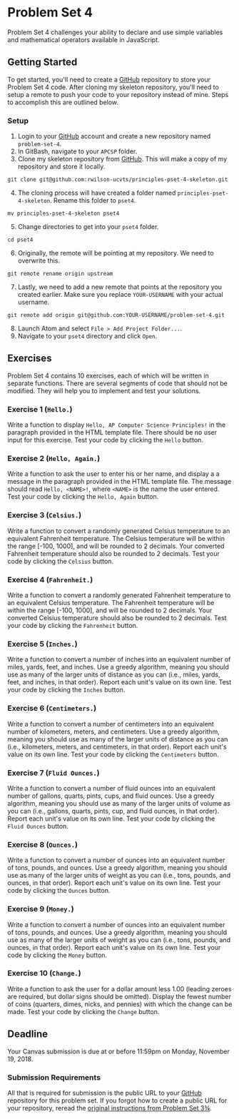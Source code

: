 # Problem Set 4

Problem Set 4 challenges your ability to declare and use simple variables and mathematical operators available in JavaScript.

## Getting Started

To get started, you'll need to create a [GitHub](https://github.com/) repository to store your Problem Set 4 code. After cloning my skeleton repository, you'll need to setup a remote to push your code to your repository instead of mine. Steps to accomplish this are outlined below.

### Setup

01. Login to your [GitHub](https://github.com/) account and create a new repository named `problem-set-4`.
02. In GitBash, navigate to your `APCSP` folder.
03. Clone my skeleton repository from [GitHub](https://github.com/). This will make a copy of my repository and store it locally.
```
git clone git@github.com:rwilson-ucvts/principles-pset-4-skeleton.git
```
04. The cloning process will have created a folder named `principles-pset-4-skeleton`. Rename this folder to `pset4`.
```
mv principles-pset-4-skeleton pset4
```
05. Change directories to get into your `pset4` folder.
```
cd pset4
```
06. Originally, the remote will be pointing at my repository. We need to overwrite this.
```
git remote rename origin upstream
```
07. Lastly, we need to add a new remote that points at the repository you created earlier. Make sure you replace `YOUR-USERNAME` with your actual username.
```
git remote add origin git@github.com:YOUR-USERNAME/problem-set-4.git
```
08. Launch Atom and select `File > Add Project Folder...`.
09. Navigate to your `pset4` directory and click `Open`.

## Exercises

Problem Set 4 contains 10 exercises, each of which will be written in separate functions. There are several segments of code that should not be modified. They will help you to implement and test your solutions.

### Exercise 1 (`Hello.`)

Write a function to display `Hello, AP Computer Science Principles!` in the paragraph provided in the HTML template file. There should be no user input for this exercise. Test your code by clicking the `Hello` button.

### Exercise 2 (`Hello, Again.`)

Write a function to ask the user to enter his or her name, and display a a message in the paragraph provided in the HTML template file. The message should read `Hello, <NAME>!`, where `<NAME>` is the name the user entered. Test your code by clicking the `Hello, Again` button.

### Exercise 3 (`Celsius.`)

Write a function to convert a randomly generated Celsius temperature to an equivalent Fahrenheit temperature. The Celsius temperature will be within the range [-100, 1000], and will be rounded to 2 decimals. Your converted Fahrenheit temperature should also be rounded to 2 decimals. Test your code by clicking the `Celsius` button.

### Exercise 4 (`Fahrenheit.`)

Write a function to convert a randomly generated Fahrenheit temperature to an equivalent Celsius temperature. The Fahrenheit temperature will be within the range [-100, 1000], and will be rounded to 2 decimals. Your converted Celsius temperature should also be rounded to 2 decimals. Test your code by clicking the `Fahrenheit` button.

### Exercise 5 (`Inches.`)

Write a function to convert a number of inches into an equivalent number of miles, yards, feet, and inches. Use a greedy algorithm, meaning you should use as many of the larger units of distance as you can (i.e., miles, yards, feet, and inches, in that order). Report each unit's value on its own line. Test your code by clicking the `Inches` button.

### Exercise 6 (`Centimeters.`)

Write a function to convert a number of centimeters into an equivalent number of kilometers, meters, and centimeters. Use a greedy algorithm, meaning you should use as many of the larger units of distance as you can (i.e., kilometers, meters, and centimeters, in that order). Report each unit's value on its own line. Test your code by clicking the `Centimeters` button.

### Exercise 7 (`Fluid Ounces.`)

Write a function to convert a number of fluid ounces into an equivalent number of gallons, quarts, pints, cups, and fluid ounces. Use a greedy algorithm, meaning you should use as many of the larger units of volume as you can (i.e., gallons, quarts, pints, cup, and fluid ounces, in that order). Report each unit's value on its own line. Test your code by clicking the `Fluid Ounces` button.

### Exercise 8 (`Ounces.`)

Write a function to convert a number of ounces into an equivalent number of tons, pounds, and ounces. Use a greedy algorithm, meaning you should use as many of the larger units of weight as you can (i.e., tons, pounds, and ounces, in that order). Report each unit's value on its own line. Test your code by clicking the `Ounces` button.

### Exercise 9 (`Money.`)

Write a function to convert a number of ounces into an equivalent number of tons, pounds, and ounces. Use a greedy algorithm, meaning you should use as many of the larger units of weight as you can (i.e., tons, pounds, and ounces, in that order). Report each unit's value on its own line. Test your code by clicking the `Money` button.

### Exercise 10 (`Change.`)

Write a function to ask the user for a dollar amount less 1.00 (leading zeroes are required, but dollar signs should be omitted). Display the fewest number of coins (quarters, dimes, nicks, and pennies) with which the change can be made. Test your code by clicking the `Change` button.

## Deadline

Your Canvas submission is due at or before 11:59pm on Monday, November 19, 2018.

### Submission Requirements

All that is required for submission is the public URL to your [GitHub](https://github.com/) repository for this problem set. If you forgot how to create a public URL for your repository, reread the [original instructions from Problem Set 3¾](https://canvas.instructure.com/courses/1408038/pages/github-pages?module_item_id=19614011).
